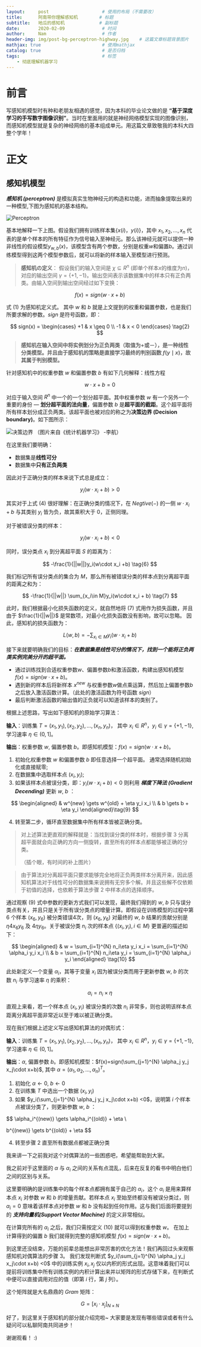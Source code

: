 ```yaml
---
layout:     post                    # 使用的布局（不需要改）
title:      阿南带你理解感知机        # 标题 
subtitle:   地瓜的感知机             # 副标题
date:       2020-02-09              # 时间
author:     Nam                     # 作者
header-img: img/post-bg-perceptron-highway.jpg    # 这篇文章标题背景图片
mathjax: true                       # 使用mathjax
catalog: true                       # 是否归档
tags:                               # 标签
    - 彻底理解机器学习
---
```


# 前言

写感知机模型时有种和老朋友相遇的感觉，因为本科的毕业论文做的是 **“基于深度学习的手写数字图像识别”**。当时在里面用的就是神经网络模型实现的图像识别，而感知机模型就是复杂的神经网络的基本组成单元。用这篇文章致敬我的本科大四整个学年！

# 正文

## 感知机模型

***感知机 (perceptron)*** 是模拟真实生物神经元的构造和功能，进而抽象提取出来的一种模型,下图为感知机的基本结构。

![Perceptron](http://i2.tiimg.com/708786/ac449751c9b4a6bd.jpg)

基本地解释一下上图。假设我们拥有训练样本集$\{{x(i)，y(i)}\}$，其中 $x_1,x_2,…,x_n$ 代表的是单个样本的所有特征作为信号输入至神经元。那么该神经元就可以提供一种非线性的假设模型$y_{w,b}(x)$，该模型含有两个参数，分别是权重$w$和偏置$b$。通过训练模型得到这两个模型参数后，就可以将新的样本输入至模型进行预测。

>**感知机の定义**： 假设我们的输入空间是 $\chi\subseteq R^n$ (即单个样本$x$的维度为$n$)，对应的输出空间 $\gamma=\{+1, -1\}$。输出空间表示该数据集中的样本只有正负两类。由输入空间到输出空间经过如下变换：

$$
f(x)=sign(w\cdot x+b) \tag{1}
$$

式 $(1)$ 为感知机定义式。 其中 $w$ 和 $b$ 就是上文提到的权重和偏置参数，也是我们所要求解的参数。$sign$ 是符号函数，即：

$$
sign(x) = 
\begin{cases}
+1 & x \geq 0 \\
-1 & x < 0
\end{cases} \tag{2}
$$

>**感知机在输入空间中将实例划分为正负两类（取值为+或－），是一种线性分类模型。并且由于感知机的策略是直接学习最终的判别函数 $f(y\mid x)$，故其属于判别模型。**

针对感知机中的权重参数 $w$ 和偏置参数 $b$ 有如下几何解释：线性方程

$$
w\cdot x+b=0 \tag{3}
$$

对应于输入空间 $R^n$ 中一个的一个划分超平面。其中权重参数 $w$ 有一个另外一个重要的身份 — **划分超平面的法向量**，偏置参数 $b$ 是**超平面的截距**。这个超平面将所有样本划分成正负两类。该超平面也被对应的称之为**决策边界 (Decision boundary)**。如下图所示：

![决策边界](http://i2.tiimg.com/708786/66724aa22b1f5ac0.jpg)
（图片来自《统计机器学习》 -李航）



在这里我们要明确：

* 数据集是**线性可分**
* 数据集中**只有正负两类**

因此对于正确分类的样本来说下式总是成立：

$$
y_i(w\cdot x_i + b) > 0 \tag{4}
$$

其实对于上式 $(4)$ 很好理解：在正确分类的情况下，在 $Negtive (-)$ 的一侧 $w \cdot x_i +b$ 与其类别 $y_i$ 皆为负，故其乘积大于 $0$，正侧同理。

对于被错误分类的样本：

$$
y_i(w\cdot x_i + b) < 0 \tag{5}
$$

同时，误分类点 $x_i$ 到分离超平面 $S$ 的距离为：

$$
-\frac{1}{||w||}y_i(w\cdot x_i +b) \tag{6}
$$

我们标记所有误分类点的集合为 $M$，那么所有被错误分类的样本点到分离超平面的距离之和为：

$$
-\frac{1}{||w||} \sum_{x_i\in M}y_i(w\cdot x_i + b) \tag{7}
$$

此时，我们根据最小化损失函数的定义，就自然地将 $(7)$ 式用作为损失函数，并且由于 $\frac{1}{||w||}$ 是常数项，对最小化损失函数没有影响，故可以忽略。 因此，感知机的损失函数为：

$$
L(w,b) = -\sum_{x_i\in M}y_i(w\cdot x_i + b) \tag{8}
$$

接下来就要明确我们的目标：***在数据集是线性可分的情况下，找到一个能将正负两类实例完美分开的超平面。***

* 通过训练找到合适权重参数$w$、偏置参数$b$和激活函数，构建出感知机模型 $f(x)=sign(w\cdot x+b)$。
* 遇到新的样本后将新样本 $x^{new}$ 与权重参数$w$做点乘运算，然后加上偏置参数$b$之后放入激活函数计算。（此处的激活函数为符号函数 $sign$）
* 最后判断激活函数的输出值的正负就可以知道该样本的类别了。

根据上述思路，写出如下感知机的原始学习算法：

**输入**：训练集 $T={(x_1, y_1), (x_2, y_2), ... , (x_n, y_n)}$， 其中 $x_i\in R^n$，$y_i\in \gamma=\{+1, -1\}$, 学习速率 $\eta \in (0,1]$。

**输出**：权重参数 $w$, 偏置参数 $b$。即感知机模型：$f(x)=sign(w\cdot x+b)$。

1. 初始化权重参数 $w$ 和偏置参数 $b$ 即任意选择一个超平面。 通常选择随机初始化或直接赋零;
2. 在数据集中选取样本点 $(x_i,y_i)$;
3. 如果该样本点被误分类，即：$y_i(w\cdot x_i + b) < 0$ 则利用 ***梯度下降法 (Gradient Decending)*** 更新 $w$, $b$ ：

$$
\begin{aligned}
& w^{new} \gets w^{old} + \eta y_i x_i \\
& b \gets b + \eta y_i
\end{aligned}\tag{9}
$$

4. 转至第二步，循环直至数据集中所有样本皆被正确分类。

> 对上述算法更直观的解释就是：当找到误分类的样本时，根据步骤 $3$ 分离超平面就会向正确的方向一侧旋转，直至所有的样本点都能够被正确的分类。 
> 
> （插个眼，有时间的补上图片）

> 由于算法对分离超平面只要求能够完全地将正负两类样本分离开来，因此感知机算法对于线性可分的数据集来说拥有无穷多个解。并且这些解不仅依赖于初值的选择，也依赖于算法步骤 $2$ 中样本点的选择顺序。

通过观察 $(9)$ 式中参数的更新方式我们可以发现，最终我们得到的 $w$, $b$ 只与误分类点有关，并且只是关于所有误分类点的增量计算。即假设在训练模型的过程中第 $6$ 个样本 $(x_6, y_6)$ 被分类错误4次，则 $(x_6, y_6)$ 对最终的 $w$, $b$ 结果的贡献分别是 $\eta4x_6y_6$ 及 $4\eta y_6$。关于被误分类 $n_i$ 次的样本点 $\{(x_i, y_i), i\in M\}$ 更普遍的描述如下：

$$
\begin{aligned}
& w = \sum_{i=1}^{N} n_i\eta y_i x_i = \sum_{i=1}^{N} \alpha_i y_i x_i \\
& b = \sum_{i=1}^{N} n_i\eta y_i = \sum_{i=1}^{N} \alpha_i y_i
\end{aligned} \tag{10}
$$

此处新定义一个变量 $\alpha_i$，其等于变量 $x_i$ 因为被误分类而用于更新参数 $w$, $b$ 的次数 $n_i$ 与学习速率 $\eta$ 的乘积：

$$
\alpha_i = n_i \times \eta
$$

直观上来看，若一个样本点 $(x_i, y_i)$ 被误分类的次数 $n_i$ 非常多，则也说明该样本点距离分离超平面非常近以至于难以被正确分类。

现在我们根据上述定义写出感知机算法的对偶形式：

**输入**：训练集 $T={(x_1, y_1), (x_2, y_2), ... , (x_n, y_n)}$， 其中 $x_i\in R^n$，$y_i\in \gamma=\{+1, -1\}$, 学习速率 $\eta \in (0,1]$。

**输出**：$\alpha$, 偏置参数 $b$。即感知机模型：$f(x)=sign(\sum_{j=1}^{N} \alpha_j y_j x_j\cdot x+b)$, 其中 $\alpha = (\alpha_1, \alpha_2,..., \alpha_n)^T$。

1. 初始化 $\alpha \gets 0$, $b \gets 0$
2. 在训练集 $T$ 中选出一个数据 $(x_i, y_i)$
3. 如果 $y_i(\sum_{j=1}^{N} \alpha_j y_j x_j\cdot x+b) <0$，说明第 $i$ 个样本点被误分类了，则更新参数 $w$, $b$ ：

$$
\alpha_i^{(new)} \gets \alpha_i^{(old)} + \eta \\

b^{(new)} \gets b^{(old)} + \eta
$$

4. 转至步骤 $2$ 直至所有数据点都被正确分类

我来讲一下之前我对这个对偶算法的一些困惑吧，希望能帮助到大家。

我之前对于这里面的 $\alpha$ 与 $\alpha_i$ 之间的关系有点混乱，后来在反复的看书中明白他们之间的区别与关系。

这里要明确的是训练集中的每个样本点都拥有属于自己的 $\alpha_i$，这个 $\alpha_i$ 是用来算样本点 $x_i$ 对参数 $w$ 和 $b$ 的增量贡献。若样本点 $x_i$ 至始至终都没有被误分类过，则 $\alpha_i=0$ 意味着该样本点对参数 $w$ 和 $b$ 没有起到任何作用。这与我们后面将要提到的 ***支持向量机(Support Vector Machine)*** 的定义非常相似。

在计算完所有的 $\alpha_i$ 之后，我们只需按定义 $(10)$ 就可以得到权重参数 $w$。 在加上计算得到的偏置 $b$ 我们就得到完整的感知机模型 $f(x)=sign(w\cdot x+b)$。

到这里还没结束，万能的前辈总能想出非常厉害的优化方法！我们再回过头来观察感知机对偶算法的步骤 $3$。 我们发现判断式 $y_i(\sum_{j=1}^{N} \alpha_j y_j x_j\cdot x+b) <0$ 中的训练实例 $x_i, x_j$ 仅以内积的形式出现。这意味着我们可以提前将训练集中所有训练实例的内积计算出来并以矩阵的形式存储下来，在判断式中便可以直接调用对应的值（即第 $i$ 行，第 $j$ 列）。

这个矩阵就是大名鼎鼎的 $Gram$ 矩阵：

$$
G=[x_i\cdot x_j]_{N\times N}
$$

好了，到这里关于感知机的部分就介绍完啦~ 大家要是发现有哪些错误或者有什么疑问可以私聊阿南共同进步！

谢谢观看！ :)
